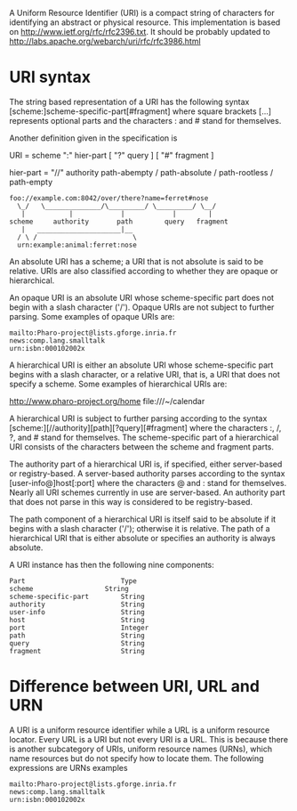 A Uniform Resource Identifier (URI) is a compact string of characters for identifying an abstract or physical resource. This implementation is based on http://www.ietf.org/rfc/rfc2396.txt.It should be probably updated to http://labs.apache.org/webarch/uri/rfc/rfc3986.htmlURI syntax=======The string based representation of a URI  has the following syntax [scheme:]scheme-specific-part[#fragment]where square brackets [...] represents optional parts and the characters : and # stand for themselves.Another definition given in the specification is   URI         = scheme ":" hier-part [ "?" query ] [ "#" fragment ]   hier-part   = "//" authority path-abempty               / path-absolute               / path-rootless               / path-empty    foo://example.com:8042/over/there?name=ferret#nose      \_/   \______________/\_________/ \_________/ \__/       |           |            |            |        |    scheme     authority       path        query   fragment       |   _____________________|__      / \ /                        \      urn:example:animal:ferret:noseAn absolute URI has a scheme; a URI that is not absolute is said to be relative. URIs are also classified according to whether they are opaque or hierarchical.An opaque URI is an absolute URI whose scheme-specific part does not begin with a slash character ('/'). Opaque URIs are not subject to further parsing. Some examples of opaque URIs are:	mailto:Pharo-project@lists.gforge.inria.fr	news:comp.lang.smalltalk		urn:isbn:000102002xA hierarchical URI is either an absolute URI whose scheme-specific part begins with a slash character, or a relative URI, that is, a URI that does not specify a scheme. Some examples of hierarchical URIs are:http://www.pharo-project.org/homefile:///~/calendarA hierarchical URI is subject to further parsing according to the syntax	[scheme:][//authority][path][?query][#fragment]where the characters :, /, ?, and # stand for themselves. The scheme-specific part of a hierarchical URI consists of the characters between the scheme and fragment parts.The authority part of a hierarchical URI is, if specified, either server-based or registry-based. A server-based authority parses according to the  syntax	[user-info@]host[:port]where the characters @ and : stand for themselves. Nearly all URI schemes currently in use are server-based. An authority part that does not parse in this way is considered to be registry-based.The path component of a hierarchical URI is itself said to be absolute if it begins with a slash character ('/'); otherwise it is relative. The path of a hierarchical URI that is either absolute or specifies an authority is always absolute.A URI instance has then the following nine components:	Part						Type	scheme					String	scheme-specific-part    	String	authority					String	user-info					String	host						String	port						Integer	path						String	query						String	fragment					StringDifference between URI, URL and URN=========================A URI is a uniform resource identifier while a URL is a uniform resource locator.  Every URL is a URI but not every URI is a URL. This is because there is another subcategory of URIs, uniform resource names (URNs), which name resources but do not specify how to locate them. The following expressions are URNs examples	mailto:Pharo-project@lists.gforge.inria.fr	news:comp.lang.smalltalk		urn:isbn:000102002x	